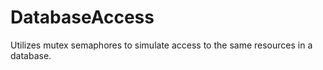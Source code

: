 # DatabaseAccess

Utilizes mutex semaphores to simulate access to the same resources in a database.
